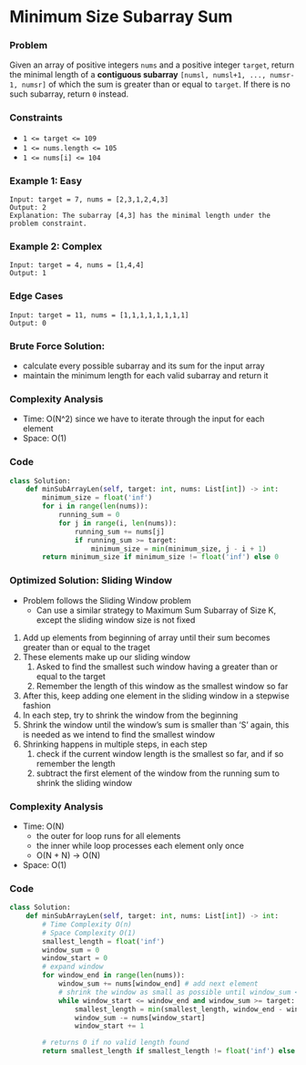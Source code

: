 # Minimum Size Subarray Sum

### Problem

Given an array of positive integers `nums` and a positive integer `target`, return the minimal length of a **contiguous subarray** `[numsl, numsl+1, ..., numsr-1, numsr]` of which the sum is greater than or equal to `target`. If there is no such subarray, return `0` instead.

### Constraints

- `1 <= target <= 109`
- `1 <= nums.length <= 105`
- `1 <= nums[i] <= 104`

### Example 1: Easy

```
Input: target = 7, nums = [2,3,1,2,4,3]
Output: 2
Explanation: The subarray [4,3] has the minimal length under the problem constraint.
```

### Example 2: Complex

```
Input: target = 4, nums = [1,4,4]
Output: 1
```

### Edge Cases

```
Input: target = 11, nums = [1,1,1,1,1,1,1,1]
Output: 0
```

### Brute Force Solution:

- calculate every possible subarray and its sum for the input array
- maintain the minimum length for each valid subarray and return it

### Complexity Analysis

- Time: O(N^2) since we have to iterate through the input for each element
- Space: O(1)

### Code

```python
class Solution:
    def minSubArrayLen(self, target: int, nums: List[int]) -> int:
        minimum_size = float('inf')
        for i in range(len(nums)):
            running_sum = 0
            for j in range(i, len(nums)):
                running_sum += nums[j]
                if running_sum >= target:
                    minimum_size = min(minimum_size, j - i + 1)
        return minimum_size if minimum_size != float('inf') else 0
```

### Optimized Solution: Sliding Window

- Problem follows the Sliding Window problem
    - Can use a similar strategy to Maximum Sum Subarray of Size K, except the sliding window size is not fixed
1. Add up elements from beginning of array until their sum becomes greater than or equal to the traget
2. These elements make up our sliding window
    1. Asked to find the smallest such window having a greater than or equal to the target
    2. Remember the length of this window as the smallest window so far
3. After this, keep adding one element in the sliding window in a stepwise fashion
4. In each step, try to shrink the window from the beginning
5. Shrink the window until the window’s sum is smaller than ‘S’ again, this is needed as we intend to find the smallest window
6. Shrinking happens in multiple steps, in each step
    1. check if the current window length is the smallest so far, and if so remember the length
    2. subtract the first element of the window from the running sum to shrink the sliding window

### Complexity Analysis

- Time: O(N)
    - the outer for loop runs for all elements
    - the inner while loop processes each element only once
    - O(N + N) → O(N)
- Space: O(1)

### Code

```python
class Solution:
    def minSubArrayLen(self, target: int, nums: List[int]) -> int:
        # Time Complexity O(n) 
        # Space Complexity O(1) 
        smallest_length = float('inf')
        window_sum = 0
        window_start = 0 
        # expand window
        for window_end in range(len(nums)):
            window_sum += nums[window_end] # add next element
            # shrink the window as small as possible until window_sum < s
            while window_start <= window_end and window_sum >= target:
                smallest_length = min(smallest_length, window_end - window_start + 1)
                window_sum -= nums[window_start]
                window_start += 1 

        # returns 0 if no valid length found
        return smallest_length if smallest_length != float('inf') else 0
```